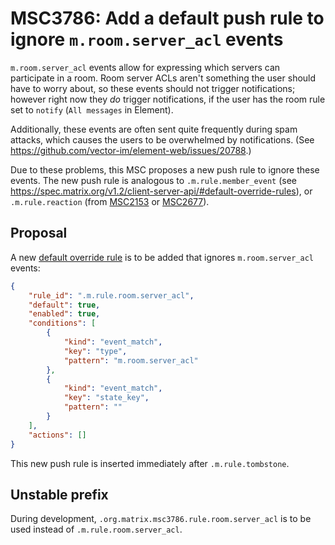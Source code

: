 # MSC3786: Add a default push rule to ignore `m.room.server_acl` events

`m.room.server_acl` events allow for expressing which servers can participate in
a room. Room server ACLs aren't something the user should have to worry about,
so these events should not trigger notifications; however right now they *do*
trigger notifications, if the user has the room rule set to `notify` (`All
messages` in Element).

Additionally, these events are often sent quite frequently during spam attacks,
which causes the users to be overwhelmed by
notifications. (See <https://github.com/vector-im/element-web/issues/20788>.)

Due to these problems, this MSC proposes a new push rule to ignore these events.
The new push rule is analogous to `.m.rule.member_event` (see <https://spec.matrix.org/v1.2/client-server-api/#default-override-rules>), or `.m.rule.reaction`
(from [MSC2153](https://github.com/matrix-org/matrix-spec-proposals/pull/2153)
or [MSC2677](https://github.com/matrix-org/matrix-spec-proposals/pull/2677)).

## Proposal

A new [default override
rule](https://spec.matrix.org/v1.2/client-server-api/#default-override-rules) is
to be added that ignores `m.room.server_acl` events:

```json
{
    "rule_id": ".m.rule.room.server_acl",
    "default": true,
    "enabled": true,
    "conditions": [
        {
            "kind": "event_match",
            "key": "type",
            "pattern": "m.room.server_acl"
        },
        {
            "kind": "event_match",
            "key": "state_key",
            "pattern": ""
        }
    ],
    "actions": []
}
```

This new push rule is inserted immediately after `.m.rule.tombstone`.

## Unstable prefix

During development, `.org.matrix.msc3786.rule.room.server_acl` is to be used
instead of `.m.rule.room.server_acl`.
